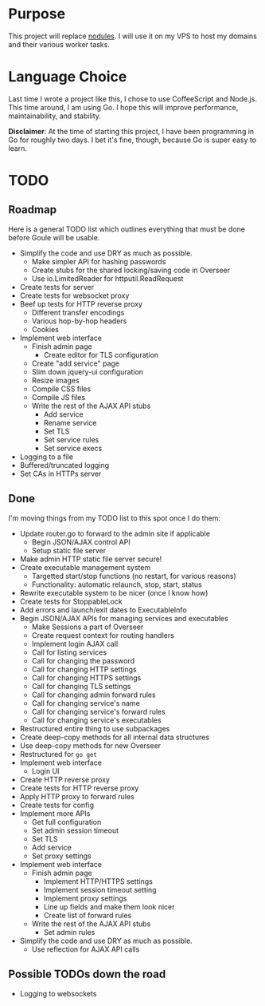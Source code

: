 # Purpose

This project will replace [nodules](https://github.com/unixpickle/nodules). I will use it on my VPS to host my domains and their various worker tasks.

# Language Choice

Last time I wrote a project like this, I chose to use CoffeeScript and Node.js. This time around, I am using Go. I hope this will improve performance, maintainability, and stability.

**Disclaimer**: At the time of starting this project, I have been programming in Go for roughly two days. I bet it's fine, though, because Go is super easy to learn.

# TODO

## Roadmap

Here is a general TODO list which outlines everything that must be done before Goule will be usable.

 * Simplify the code and use DRY as much as possible.
   * Make simpler API for hashing passwords
   * Create stubs for the shared locking/saving code in Overseer
   * Use io.LimitedReader for httputil.ReadRequest
 * Create tests for server
 * Create tests for websocket proxy
 * Beef up tests for HTTP reverse proxy
   * Different transfer encodings
   * Various hop-by-hop headers
   * Cookies
 * Implement web interface
   * Finish admin page
     * Create editor for TLS configuration
   * Create "add service" page
   * Slim down jquery-ui configuration
   * Resize images
   * Compile CSS files
   * Compile JS files
   * Write the rest of the AJAX API stubs
     * Add service
     * Rename service
     * Set TLS
     * Set service rules
     * Set service execs
 * Logging to a file
 * Buffered/truncated logging
 * Set CAs in HTTPs server

## Done

I'm moving things from my TODO list to this spot once I do them:

 * Update router.go to forward to the admin site if applicable
   * Begin JSON/AJAX control API
   * Setup static file server
 * Make admin HTTP static file server secure!
 * Create executable management system
    * Targetted start/stop functions (no restart, for various reasons)
    * Functionality: automatic relaunch, stop, start, status
 * Rewrite executable system to be nicer (once I know how)
 * Create tests for StoppableLock
 * Add errors and launch/exit dates to ExecutableInfo
 * Begin JSON/AJAX APIs for managing services and executables
   * Make Sessions a part of Overseer
   * Create request context for routing handlers
   * Implement login AJAX call
   * Call for listing services
   * Call for changing the password
   * Call for changing HTTP settings
   * Call for changing HTTPS settings
   * Call for changing TLS settings
   * Call for changing admin forward rules
   * Call for changing service's name
   * Call for changing service's forward rules
   * Call for changing service's executables
 * Restructured entire thing to use subpackages
 * Create deep-copy methods for all internal data structures
 * Use deep-copy methods for new Overseer
 * Restructured for `go get`
 * Implement web interface
   * Login UI
 * Create HTTP reverse proxy
 * Create tests for HTTP reverse proxy
 * Apply HTTP proxy to forward rules
 * Create tests for config
 * Implement more APIs
   * Get full configuration
   * Set admin session timeout
   * Set TLS
   * Add service
   * Set proxy settings
 * Implement web interface
   * Finish admin page
     * Implement HTTP/HTTPS settings
     * Implement session timeout setting
     * Implement proxy settings
     * Line up fields and make them look nicer
     * Create list of forward rules
   * Write the rest of the AJAX API stubs
     * Set admin rules
 * Simplify the code and use DRY as much as possible.
   * Use reflection for AJAX API calls

## Possible TODOs down the road

 * Logging to websockets
